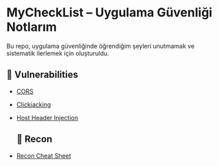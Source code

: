 # MyCheckList – Uygulama Güvenliği Notlarım
Bu repo, uygulama güvenliğinde öğrendiğim şeyleri unutmamak ve  sistematik ilerlemek için oluşturuldu.

## 📂 Vulnerabilities
- [CORS](./Vulnerabilities/CORS/README.md)
- [Clickjacking](./Vulnerabilities/clickjacking/README.md)
- [Host Header Injection](./Vulnerabilities/host-header-injection/README.md)

  ## 📂 Recon
- [Recon Cheat Sheet](./recon/recon.md)
